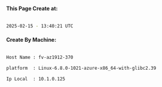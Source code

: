 
   
#### This Page Create at:

```bash

2025-02-15 - 13:40:21 UTC

```

#### Create By Machine:

```bash

Host Name : fv-az1912-370

platform  : Linux-6.8.0-1021-azure-x86_64-with-glibc2.39

Ip Local  : 10.1.0.125

```

